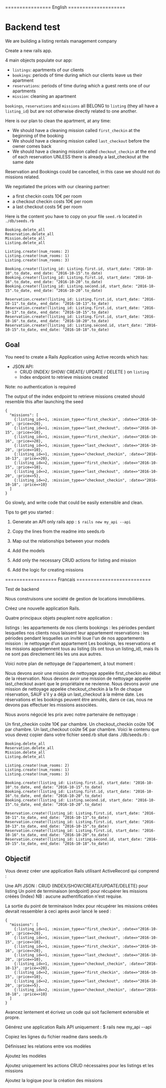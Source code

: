 ================ English ====================
# Backend test

We are building a listing rentals management company

Create a new rails app.


4 main objects populate our app:
- `listings`: apartments of our clients
- `bookings`: periods of time during which our clients leave us their apartment
- `reservations`: periods of time during which a guest rents one of our apartments
- `mission`: cleaning an apartment

`bookings`, `reservations` and `missions` all BELONG to `listing` (they all have a `listing_id`) but are not otherwise directly related to one another.

Here is our plan to clean the apartment, at any time:
- We should have a cleaning mission called `first_checkin` at the beginning of the booking
- We should have a cleaning mission called `last_checkout` before the owner comes back
- We should have a cleaning mission called `checkout_checkin` at the end of each reservation UNLESS there is already a last_checkout at the same date

Reservation and Bookings could be cancelled, in this case we should not do missions related.

We negotiated the prices with our cleaning partner:
- a first checkin costs 10€ per room
- a checkout checkin costs 10€ per room
- a last checkout costs 5€ per room

Here is the content you have to copy on your file `seed.rb` located in `./db/seeds.rb`
```
Booking.delete_all
Reservation.delete_all
Mission.delete_all
Listing.delete_all

Listing.create!(num_rooms: 2)
Listing.create!(num_rooms: 1)
Listing.create!(num_rooms: 3)

Booking.create!(listing_id: Listing.first.id, start_date: "2016-10-10".to_date, end_date: "2016-10-15".to_date)
Booking.create!(listing_id: Listing.first.id, start_date: "2016-10-16".to_date, end_date: "2016-10-20".to_date)
Booking.create!(listing_id: Listing.second.id, start_date: "2016-10-15".to_date, end_date: "2016-10-20".to_date)

Reservation.create!(listing_id: Listing.first.id, start_date: "2016-10-11".to_date, end_date: "2016-10-13".to_date)
Reservation.create!(listing_id: Listing.first.id, start_date: "2016-10-13".to_date, end_date: "2016-10-15".to_date)
Reservation.create!(listing_id: Listing.first.id, start_date: "2016-10-16".to_date, end_date: "2016-10-20".to_date)
Reservation.create!(listing_id: Listing.second.id, start_date: "2016-10-15".to_date, end_date: "2016-10-18".to_date)
```

## Goal

You need to create a Rails Application using Active records which has:
 - JSON API:
   - CRUD (INDEX/ SH0W/ CREATE/ UPDATE / DELETE ) on `listing`
   - Index endpoint to retrieve missions created

Note: no authentication is required

The output of the index endpoint to retrieve missions created should resemble this after launching the seed
```
{
  "missions": [
    {:listing_id=>1, :mission_type=>"first_checkin", :date=>"2016-10-10", :price=>20},
    {:listing_id=>1, :mission_type=>"last_checkout", :date=>"2016-10-15", :price=>10},
    {:listing_id=>1, :mission_type=>"first_checkin", :date=>"2016-10-16", :price=>20},
    {:listing_id=>1, :mission_type=>"last_checkout", :date=>"2016-10-20", :price=>10},
    {:listing_id=>1, :mission_type=>"checkout_checkin", :date=>"2016-10-13", :price=>20},
    {:listing_id=>2, :mission_type=>"first_checkin", :date=>"2016-10-15", :price=>10},
    {:listing_id=>2, :mission_type=>"last_checkout", :date=>"2016-10-20", :price=>5},
    {:listing_id=>2, :mission_type=>"checkout_checkin", :date=>"2016-10-18", :price=>10}
  ]
}
```
Go slowly, and write code that could be easily extensible and clean.


Tips to get you started :

1. Generate an API only rails app :
  `$ rails new my_api --api`

2. Copy the lines from the readme into seeds.rb

3. Map out the relationships between your models

4. Add the models

5. Add only the necessary CRUD actions for listing and mission

6. Add the logic for creating missions

================== Francais ==========================

Test de backend

Nous construisons une société de gestion de locations immobilières.

Créez une nouvelle application Rails.

Quatre principaux objets peuplent notre application :

listings : les appartements de nos clients
bookings : les périodes pendant lesquelles nos clients nous laissent leur appartement
reservations : les périodes pendant lesquelles un invité loue l'un de nos appartements
mission : le nettoyage d'un appartement
Les bookings, les reservations et les missions appartiennent tous au listing (ils ont tous un listing_id), mais ils ne sont pas directement liés les uns aux autres.

Voici notre plan de nettoyage de l'appartement, à tout moment :

Nous devons avoir une mission de nettoyage appelée first_checkin au début de la réservation.
Nous devons avoir une mission de nettoyage appelée last_checkout avant que le propriétaire ne revienne.
Nous devons avoir une mission de nettoyage appelée checkout_checkin à la fin de chaque réservation, SAUF s'il y a déjà un last_checkout à la même date.
Les réservations et les bookings peuvent être annulés, dans ce cas, nous ne devons pas effectuer les missions associées.

Nous avons négocié les prix avec notre partenaire de nettoyage :

Un first_checkin coûte 10€ par chambre.
Un checkout_checkin coûte 10€ par chambre.
Un last_checkout coûte 5€ par chambre.
Voici le contenu que vous devez copier dans votre fichier seed.rb situé dans ./db/seeds.rb :

```
Booking.delete_all
Reservation.delete_all
Mission.delete_all
Listing.delete_all

Listing.create!(num_rooms: 2)
Listing.create!(num_rooms: 1)
Listing.create!(num_rooms: 3)

Booking.create!(listing_id: Listing.first.id, start_date: "2016-10-10".to_date, end_date: "2016-10-15".to_date)
Booking.create!(listing_id: Listing.first.id, start_date: "2016-10-16".to_date, end_date: "2016-10-20".to_date)
Booking.create!(listing_id: Listing.second.id, start_date: "2016-10-15".to_date, end_date: "2016-10-20".to_date)

Reservation.create!(listing_id: Listing.first.id, start_date: "2016-10-11".to_date, end_date: "2016-10-13".to_date)
Reservation.create!(listing_id: Listing.first.id, start_date: "2016-10-13".to_date, end_date: "2016-10-15".to_date)
Reservation.create!(listing_id: Listing.first.id, start_date: "2016-10-16".to_date, end_date: "2016-10-20".to_date)
Reservation.create!(listing_id: Listing.second.id, start_date: "2016-10-15".to_date, end_date: "2016-10-18".to_date)
````

## Objectif

Vous devez créer une application Rails utilisant ActiveRecord qui comprend :

Une API JSON :
CRUD (INDEX/SHOW/CREATE/UPDATE/DELETE) pour listing
Un point de terminaison (endpoint) pour récupérer les missions créées (Index)
NB : aucune authentification n'est requise.

La sortie du point de terminaison Index pour récupérer les missions créées devrait ressembler à ceci après avoir lancé le seed :

```
{
  "missions": [
    {:listing_id=>1, :mission_type=>"first_checkin", :date=>"2016-10-10", :price=>20},
    {:listing_id=>1, :mission_type=>"last_checkout", :date=>"2016-10-15", :price=>10},
    {:listing_id=>1, :mission_type=>"first_checkin", :date=>"2016-10-16", :price=>20},
    {:listing_id=>1, :mission_type=>"last_checkout", :date=>"2016-10-20", :price=>10},
    {:listing_id=>1, :mission_type=>"checkout_checkin", :date=>"2016-10-13", :price=>20},
    {:listing_id=>2, :mission_type=>"first_checkin", :date=>"2016-10-15", :price=>10},
    {:listing_id=>2, :mission_type=>"last_checkout", :date=>"2016-10-20", :price=>5},
    {:listing_id=>2, :mission_type=>"checkout_checkin", :date=>"2016-10-18", :price=>10}
  ]
}
```

Avancez lentement et écrivez un code qui soit facilement extensible et propre.

Générez une application Rails API uniquement :
$ rails new my_api --api

Copiez les lignes du fichier readme dans seeds.rb

Définissez les relations entre vos modèles

Ajoutez les modèles

Ajoutez uniquement les actions CRUD nécessaires pour les listings et les missions

Ajoutez la logique pour la création des missions
